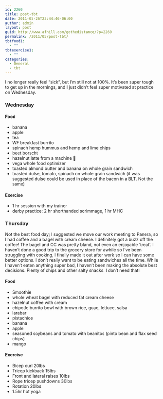 ```yaml
---
id: 2260
title: post-tbt
date: 2011-05-26T23:44:46-06:00
author: admin
layout: post
guid: http://www.afhill.com/gothedistance/?p=2260
permalink: /2011/05/post-tbt/
tbtfood1:
  - ""
tbtexercise1:
  - ""
categories:
  - General
  - tbt
---
```

I no longer really feel &#8220;sick&#8221;, but I&#8217;m still not at 100%. It&#8217;s been super tough to get up in the mornings, and I just didn&#8217;t feel super motivated at practice on Wednesday. 

### Wednesday

#### Food

  * banana
  * apple
  * tea
  * WF breakfast burrito
  * spinach hemp hummus and hemp and lime chips
  * beet borscht
  * hazelnut latte from a machine 🙁 
  * vega whole food optimizer
  * toasted almond butter and banana on whole grain sandwich
  * toasted dulse, tomato, spinach on whole grain sandwich (it was suggested dulse could be used in place of the bacon in a BLT. Not the same)

#### Exercise

  * 1 hr session with my trainer
  * derby practice: 2 hr shorthanded scrimmage, 1 hr MHC

### Thursday

Not the best food day; I suggested we move our work meeting to Panera, so I had coffee and a bagel with cream cheese. I definitely got a buzz off the coffee! The bagel and CC was pretty bland, not even an enjoyable &#8216;treat&#8217;. I haven&#8217;t done a good trip to the grocery store for awhile so I&#8217;ve been struggling with cooking, I finally made it out after work so I can have some better options. I don&#8217;t really want to be eating sandwiches all the time. While I haven&#8217;t eaten anything super bad, I haven&#8217;t been making the absolute best decisions. Plenty of chips and other salty snacks. I don&#8217;t need that!

#### Food

  * Smoothie
  * whole wheat bagel with reduced fat cream cheese
  * hazelnut coffee with cream
  * chipotle burrito bowl with brown rice, guac, lettuce, salsa
  * larabar
  * pistachios
  * banana
  * apple
  * seasoned soybeans and tomato with beanitos (pinto bean and flax seed chips)
  * mango

#### Exercise

  * Bicep curl 20lbs
  * Tricep kickback 15lbs
  * Front and lateral raises 10lbs
  * Rope tricep pushdowns 30lbs
  * Rotation 20lbs
  * 1.5hr hot yoga